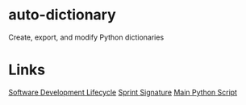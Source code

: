 # auto-dictionary
Create, export, and modify Python dictionaries

# Links
[Software Development Lifecycle](doc/plan.md)
[Sprint Signature](doc/sprint_signature.md)
[Main Python Script](src/auto-dictionary.py)
